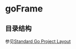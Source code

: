 # goFrame


## 目录结构
参见[Standard Go Project Layout](https://github.com/golang-standards/project-layout/blob/master/README_zh.md)
